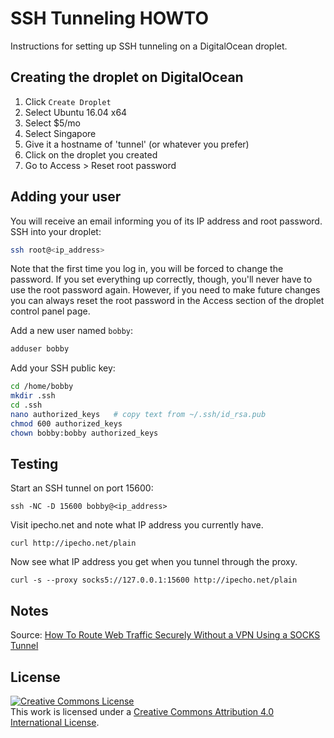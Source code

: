 # SSH Tunneling HOWTO

Instructions for setting up SSH tunneling on a DigitalOcean droplet.

## Creating the droplet on DigitalOcean

1. Click `Create Droplet`
1. Select Ubuntu 16.04 x64
1. Select $5/mo
1. Select Singapore
1. Give it a hostname of 'tunnel' (or whatever you prefer)
1. Click on the droplet you created
1. Go to Access > Reset root password

## Adding your user

You will receive an email informing you of its IP address and root password. SSH into your droplet:

```bash
ssh root@<ip_address>
```

Note that the first time you log in, you will be forced to change the password. If you set everything up correctly, though, you'll never have to use the root password again. However, if you need to make future changes you can always reset the root password in the Access section of the droplet control panel page.

Add a new user named `bobby`:

```bash
adduser bobby
```

Add your SSH public key:

```bash
cd /home/bobby
mkdir .ssh
cd .ssh
nano authorized_keys   # copy text from ~/.ssh/id_rsa.pub
chmod 600 authorized_keys
chown bobby:bobby authorized_keys
```

## Testing

Start an SSH tunnel on port 15600:

```
ssh -NC -D 15600 bobby@<ip_address>
```

Visit ipecho.net and note what IP address you currently have.

```
curl http://ipecho.net/plain
```

Now see what IP address you get when you tunnel through the proxy.

```
curl -s --proxy socks5://127.0.0.1:15600 http://ipecho.net/plain
```

## Notes

Source: [How To Route Web Traffic Securely Without a VPN Using a SOCKS Tunnel](https://www.digitalocean.com/community/tutorials/how-to-route-web-traffic-securely-without-a-vpn-using-a-socks-tunnel)

## License

<a rel="license" href="http://creativecommons.org/licenses/by/4.0/"><img alt="Creative Commons License" style="border-width:0" src="https://i.creativecommons.org/l/by/4.0/88x31.png" /></a><br />This work is licensed under a <a rel="license" href="http://creativecommons.org/licenses/by/4.0/">Creative Commons Attribution 4.0 International License</a>.
